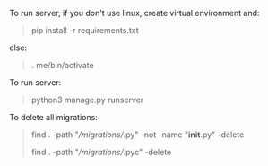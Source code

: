 To run server, if you don't use linux, create virtual environment and:

> pip install -r requirements.txt

else:

> . me/bin/activate


To run server:

> python3 manage.py runserver


To delete all migrations:

> find . -path "*/migrations/*.py" -not -name "__init__.py" -delete
>
> find . -path "*/migrations/*.pyc"  -delete
